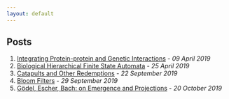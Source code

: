```yaml
---
layout: default
---
```


## Posts

1. [Integrating Protein-protein and Genetic Interactions](./idekerDataSet.html) - *09 April 2019*
2. [Biological Hierarchical Finite State Automata](./hfsa.html) - *25 April 2019*
3. [Catapults and Other Redemptions](./catapults.html) - *22 September 2019*
4. [Bloom Filters](./bloom_filters.html) - *29 September 2019*
5. [Gödel, Escher, Bach: on Emergence and Projections](./geb_mu.html) - *20 October 2019*
